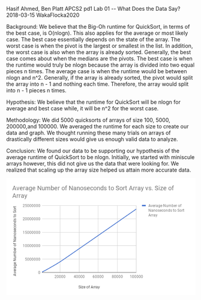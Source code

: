 Hasif Ahmed, Ben Platt
APCS2 pd1
Lab 01 -- What Does the Data Say?
2018-03-15
WakaFlocka2020

Background:
We believe that the Big-Oh runtime for QuickSort, in terms of the best case, is O(nlogn). This also applies for the average or most likely case. The best case essentially depends on the state of the array. The worst case is when the pivot is the largest or smallest in the list. In addition, the worst case is also when the array is already sorted.
Generally, the best case comes about when the medians are the pivots. The best case is when the runtime would truly be nlogn because the array is divided into two equal pieces n times. The average case is when the runtime would be between nlogn and n^2. Generally, if the array is already sorted, the pivot would split the array into n - 1 and nothing each time. Therefore, the array would split into n - 1 pieces n times.

Hypothesis:
We believe that the runtime for QuickSort will be nlogn for average and best case while, it will be n^2 for the worst case.

Methodology:
We did 5000 quicksorts of arrays of size 100, 5000, 200000,and 100000. We averaged the runtime for each size to create our data and graph. We thought running these many trials on arrays of drastically different sizes would give us enough valid data to analyze.

Conclusion:
We found our data to be supporting our hypothesis of the average runtime of QuickSort to be nlogn. Initially, we started with miniscule arrays however, this did not give us the data that were looking for. We realized that scaling up the array size helped us attain more accurate data. 

![alt text](https://github.com/ben-platt/WakaFlocka2020/blob/master/chart.png)

